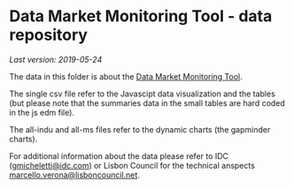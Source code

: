 # Data Market Monitoring Tool - data repository

*Last version: 2019-05-24*

The data in this folder is about the [Data Market Monitoring Tool](http://datalandscape.eu/european-data-market-monitoring-tool-2018). 

The single csv file refer to the Javascipt data visualization and the tables (but please note that the summaries data in the small tables are hard coded in the js edm file).

The all-indu and all-ms files refer to the dynamic charts (the gapminder charts).

For additional information about the data please refer to IDC (<gmicheletti@idc.com>) or Lisbon Council for the technical anspects <marcello.verona@lisboncouncil.net>.